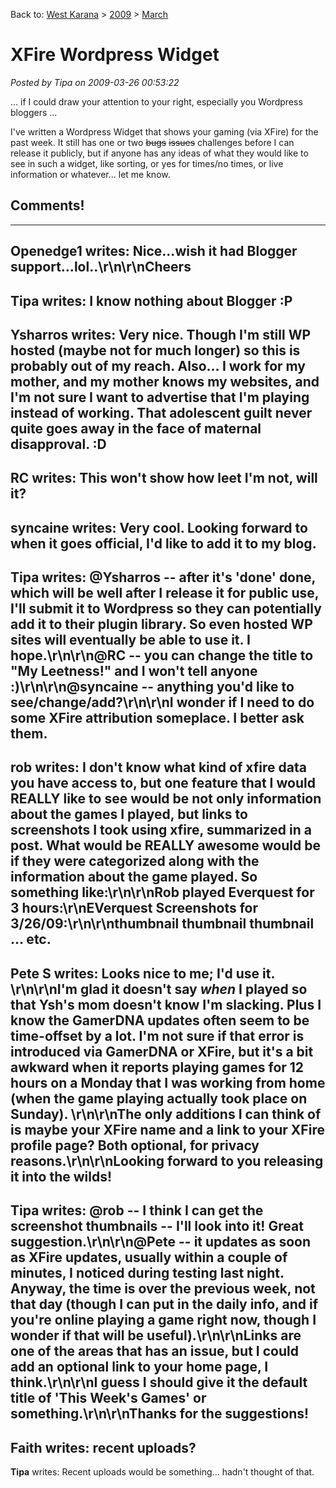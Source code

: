 Back to: [West Karana](/posts/westkarana.md) > [2009](/posts/2009/westkarana.md) > [March](./westkarana.md)
# XFire Wordpress Widget

*Posted by Tipa on 2009-03-26 00:53:22*

... if I could draw your attention to your right, especially you Wordpress bloggers ...

I've written a Wordpress Widget that shows your gaming (via XFire) for the past week. It still has one or two ~~bugs~~ ~~issues~~ challenges before I can release it publicly, but if anyone has any ideas of what they would like to see in such a widget, like sorting, or yes for times/no times, or live information or whatever... let me know.

## Comments!
---
**Openedge1** writes: Nice...wish it had Blogger support...lol..\r\n\r\nCheers
---
**Tipa** writes: I know nothing about Blogger :P
---
**Ysharros** writes: Very nice. Though I'm still WP hosted (maybe not for much longer) so this is probably out of my reach. Also... I work for my mother, and my mother knows my websites, and I'm not sure I want to advertise that I'm playing instead of working.  That adolescent guilt never quite goes away in the face of maternal disapproval. :D
---
**RC** writes: This won't show how leet I'm not, will it?
---
**syncaine** writes: Very cool. Looking forward to when it goes official, I'd like to add it to my blog.
---
**Tipa** writes: @Ysharros -- after it's 'done' done, which will be well after I release it for public use, I'll submit it to Wordpress so they can potentially add it to their plugin library. So even hosted WP sites will eventually be able to use it. I hope.\r\n\r\n@RC -- you can change the title to "My Leetness!" and I won't tell anyone :)\r\n\r\n@syncaine -- anything you'd like to see/change/add?\r\n\r\nI wonder if I need to do some XFire attribution someplace. I better ask them.
---
**rob** writes: I don't know what kind of xfire data you have access to, but one feature that I would REALLY like to see would be not only information about the games I played, but links to screenshots I took using xfire, summarized in a post.  What would be REALLY awesome would be if they were categorized along with the information about the game played.  So something like:\r\n\r\nRob played Everquest for 3 hours:\r\nEVerquest Screenshots for 3/26/09:\r\n\r\nthumbnail   thumbnail  thumbnail ... etc.
---
**Pete S** writes: Looks nice to me; I'd use it. \r\n\r\nI'm glad it doesn't say *when* I played so that Ysh's mom doesn't know I'm slacking. Plus I know the GamerDNA updates often seem to be time-offset by a lot. I'm not sure if that error is introduced via GamerDNA or XFire, but it's a bit awkward when it reports playing games for 12 hours on a Monday that I was working from home (when the game playing actually took place on Sunday). \r\n\r\nThe only additions I can think of is maybe your XFire name and a link to your XFire profile page? Both optional, for privacy reasons.\r\n\r\nLooking forward to you releasing it into the wilds!
---
**Tipa** writes: @rob -- I think I can get the screenshot thumbnails -- I'll look into it! Great suggestion.\r\n\r\n@Pete -- it updates as soon as XFire updates, usually within a couple of minutes, I noticed during testing last night. Anyway, the time is over the previous week, not that day (though I can put in the daily info, and if you're online playing a game right now, though I wonder if that will be useful).\r\n\r\nLinks are one of the areas that has an issue, but I could add an optional link to your home page, I think.\r\n\r\nI guess I should give it the default title of 'This Week's Games' or something.\r\n\r\nThanks for the suggestions!
---
**Faith** writes: recent uploads?
---
**Tipa** writes: Recent uploads would be something... hadn't thought of that.
